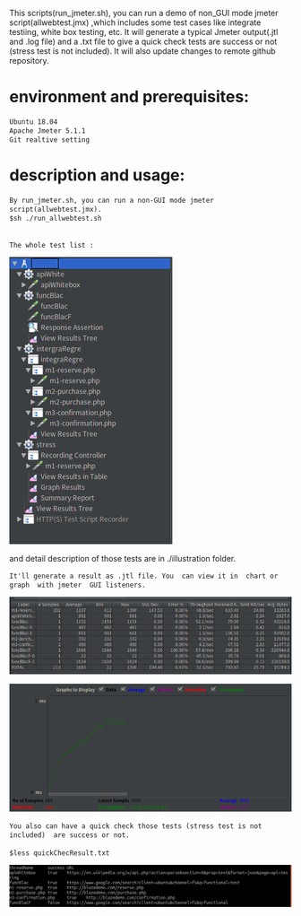 This scripts(run_jmeter.sh), you can run a demo of non_GUI mode jmeter script(allwebtest.jmx) ,which includes 
some test cases like integrate testiing, white box testing, etc. It will generate a typical Jmeter output(.jtl and .log file) 
and a .txt file to give a quick check tests are success or not (stress test is not included). It will also update changes to remote github repository.

# environment and prerequisites:
	
	Ubuntu 18.04
	Apache Jmeter 5.1.1
 	Git realtive setting


# description and usage:

    By run_jmeter.sh, you can run a non-GUI mode jmeter script(allwebtest.jmx).
	$sh ./run_allwebtest.sh


    The whole test list :

![](https://github.com/k-eeer/jmetertest/blob/master/illustration/testStructure.png)

and detail description of those tests are in ./illustration folder.


    It'll generate a result as .jtl file. You  can view it in  chart or graph  with jmeter  GUI listeners.

![](https://github.com/k-eeer/jmetertest/blob/master/illustration/sumReport.png)

![](https://github.com/k-eeer/jmetertest/blob/master/illustration/resultGraph.png)



    You also can have a quick check those tests (stress test is not included)  are success or not.

    $less quickChecResult.txt

![](https://github.com/k-eeer/jmetertest/blob/master/illustration/quickCheckResult.png)





